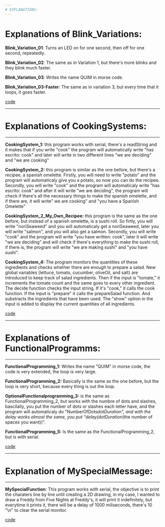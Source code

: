 ```yaml
---
# EXPLANATIONS:
---
```


# Explanations of Blink_Variations: 

**Blink_Variation_01**: Turns an LED on for one second, then off for one second, repeatedly.

**Blink_Variation_02**: The same as in Variation 1, but there's more blinks and they blink much faster.

**Blink_Variation_03**: Writes the name QUIM in morse code.

**Blink_Variation_03-Faster**: The same as in variation 3, but every time that it loops, it goes faster.

[code](https://github.com/QuimMontane/J25-programmig-Quim/blob/main/Arduino/Blink_Explanation)


---
# Explanations of CookingSystems: 
---

**CookingSystem_1:** this program works with serial, there's a readString and it makes that if you write "cook" the program will 
automatically write "has escrito: cook" and later will write in two different lines "we are deciding" and "we are cooking"


**CookingSystem_2:** this program is similar as the one before, but there's a recipee, a spanish omelette. Firstly, you will need to 
write "potato" and the program will automaticaly give you a potato, so now you can do the recipee. Secondly, you will write "cook" and 
the program will automaticaly write "has escrito: cook" and after it will write "we are deciding", the program will check if there's all 
the necessary things to make the spanish omelette, and if there are, it will write" we are cooking" and "you have a Spanish Omelette"


**CookingSystem_2_My_Own_Recipee:** this program is the same as the one before, but instead of a spanish omelette, is a sushi roll. 
So firtly, you will write "noriSeaweed" and you will automaticaly get a noriSeaweed, later you will write "salmon", and you will also get 
a salmon. Secondly, you will write "cook" and the program will write "you have written: cook", later it will write "we are deciding" 
and will check if there's everything to make the sushi roll, if there is, the program will write "we are making sushi" and "you have 
sushi".

**CookingSystem_4:** The program monitors the quantities of these ingredients and checks whether there are enough to prepare a salad.
New global variables (lettuce, tomato, cucumber, oliveOil, and salt) are introduced to keep track of salad ingredients.
Then if the input is "tomate," it increments the tomate count and the same goes to every other ingredient.
The decide function checks the input string. If it's "cook," it calls the cook function. If the input is "prepare" it calls the 
prepareSalad function. And substracts the ingredients that have been used. The "show" option in the input is added to display the current 
quantities of all ingredients.

[code](https://github.com/QuimMontane/J25-programmig-Quim/blob/main/Arduino/CookingSystem_Explanation)

---
# Explanations of FunctionalProgramms:
---

**FunctionalProgramming_1:** Writes the name "QUIM" in morse code, the code is very extended, the loop is very large.

**FunctionalProgramming_2:** Basically is the same as the one before, but the loop is very short, because every thing is out the loop. 

**OptionalFunctionalprogramming_3:** is the same as FunctionalProgramming_2, but works with the numbre of dots and slashes, 
bascilally, you put the number of dots or slashes each letter have, and the program will automaticaly do "NumberOfDots*dotDuration", 
and with the delay works almost the same, you put "delay(dotDuration*(the number of spaces you want))".

**FunctionalProgramming_5:** Is the same as the FunctionalProgramming_2, but is with serial.

[code](https://github.com/QuimMontane/J25-programmig-Quim/blob/main/Arduino/Functionalprogramming_Explanations)

---
# Explanation of MySpecialMessage:
---

**MySpecialFunction**: This program works with serial, the objective is to print the charaters line by line until creating a 2D drawing, in my case, I wanted to draw a Freddy from Five Nights at Freddy's, it will print it indefinitely, but everytime it prints it, there will be a delay of 1000 miliseconds, there's 10 "\n" to clear the serial monitor.

[code](https://github.com/QuimMontane/J25-programmig-Quim/blob/main/Arduino/MySpecialMessage_Explanation)
